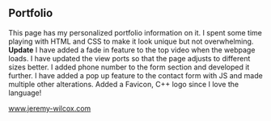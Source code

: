 ## Portfolio
This page has my personalized portfolio information on it. I spent some time playing with HTML and CSS to make it look unique but not overwhelming. 
**Update**
I have added a fade in feature to the top video when the webpage loads.
I have updated the view ports so that the page adjusts to different sizes better. 
I added phone number to the form section and developed it further.
I have added a pop up feature to the contact form with JS and made multiple other alterations.
Added a Favicon, C++ logo since I love the language!

www.jeremy-wilcox.com
